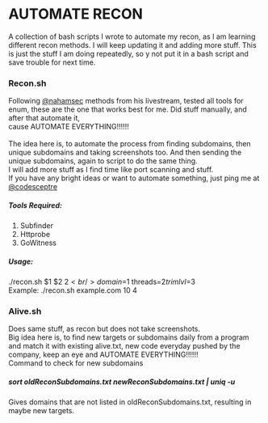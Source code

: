 # AUTOMATE RECON
A collection of bash scripts I wrote to automate my recon, as I am learning different recon methods. I will keep updating it and adding more stuff. This is just the stuff I am doing repeatedly, so y not put it in a bash script and save trouble for next time. 

### Recon.sh
Following [@nahamsec](https://twitter.com/NahamSec) methods from his livestream, tested all tools for enum, these are the one that works best for me. Did stuff manually, and after that automate it, <br />cause 
AUTOMATE EVERYTHING!!!!!! <br />
<br />
The idea here is, to automate the process from finding subdomains, then unique subdomains and taking screenshots too.
And then sending the unique subdomains, again to script to do the same thing. <br /> 
I will add more stuff as I find time like port scanning and stuff. <br />
If you have any bright ideas or want to automate something, just ping me at [@codesceptre](https://twitter.com/codesceptre)
 

##### Tools Required:
1. Subfinder
3. Httprobe
2. GoWitness

##### Usage:
./recon.sh $1 $2 $2 <br />
domain=$1 threads=$2 trimlvl=$3 <br />
Example: ./recon.sh example.com 10 4 <br />

### Alive.sh
Does same stuff, as recon but does not take screenshots. <br />
Big idea here is, to find new targets or subdomains daily from a program and match it with existing alive.txt, new code everyday pushed by the company, keep an eye and AUTOMATE EVERYTHING!!!!!! <br />
Command to check for new subdomains 

##### sort oldReconSubdomains.txt newReconSubdomains.txt | uniq -u

Gives domains that are not listed in oldReconSubdomains.txt, resulting in maybe new targets. <br />
